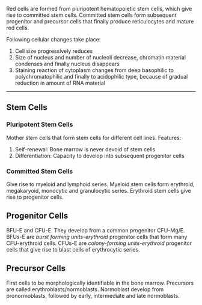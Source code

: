 Red cells are formed from pluripotent hematopoietic stem cells, which give rise to committed stem cells. Committed stem cells form subsequent progenitor and precursor cells that finally produce reticulocytes and mature red cells.

Following cellular changes take place:
1. Cell size progressively reduces
2. Size of nucleus and number of nucleoli decrease, chromatin material condenses and finally nucleus disappears
3. Staining reaction of cytoplasm changes from deep basophilic to polychromatophilic and finally to acidophilic type, because of gradual reduction in amount of RNA material

---

## Stem Cells

### Pluripotent Stem Cells
Mother stem cells that form stem cells for different cell lines.
Features:
1. Self-renewal: Bone marrow is never devoid of stem cells
2. Differentiation: Capacity to develop into subsequent progenitor cells

### Committed Stem Cells
Give rise to myeloid and lymphoid series. Myeloid stem cells form erythroid, megakaryoid, monocytic and granulocytic series. Erythroid stem cells give rise to progenitor cells.

## Progenitor Cells

BFU-E and CFU-E. They develop from a common progenitor CFU-Mg/E.
BFUs-E are _burst forming units-erythroid_ progenitor cells that form many CFU-erythroid cells.
CFUs-E are _colony-forming units-erythroid_ progenitor cells that give rise to blast cells of erythrocytic series.

## Precursor Cells

First cells to be morphologically identifiable in the bone marrow. Precursors are called erythroblasts/normoblasts. Normoblast develop from pronormoblasts, followed by early, intermediate and late normoblasts.
